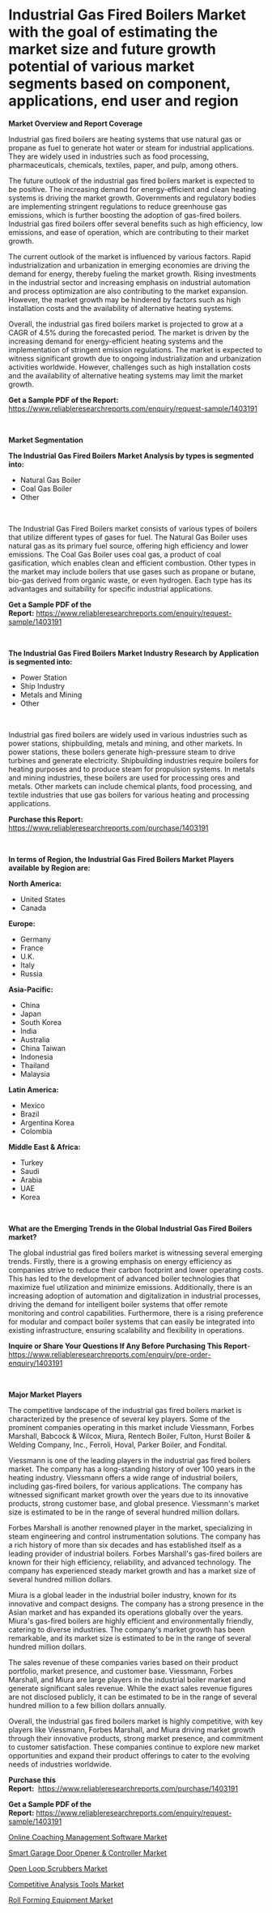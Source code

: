 <p><h1>Industrial Gas Fired Boilers Market with the goal of estimating the market size and future growth potential of various market segments based on component, applications, end user and region</h1></p><p><strong>Market Overview and Report Coverage</strong></p>
<p><p>Industrial gas fired boilers are heating systems that use natural gas or propane as fuel to generate hot water or steam for industrial applications. They are widely used in industries such as food processing, pharmaceuticals, chemicals, textiles, paper, and pulp, among others.</p><p>The future outlook of the industrial gas fired boilers market is expected to be positive. The increasing demand for energy-efficient and clean heating systems is driving the market growth. Governments and regulatory bodies are implementing stringent regulations to reduce greenhouse gas emissions, which is further boosting the adoption of gas-fired boilers. Industrial gas fired boilers offer several benefits such as high efficiency, low emissions, and ease of operation, which are contributing to their market growth.</p><p>The current outlook of the market is influenced by various factors. Rapid industrialization and urbanization in emerging economies are driving the demand for energy, thereby fueling the market growth. Rising investments in the industrial sector and increasing emphasis on industrial automation and process optimization are also contributing to the market expansion. However, the market growth may be hindered by factors such as high installation costs and the availability of alternative heating systems.</p><p>Overall, the industrial gas fired boilers market is projected to grow at a CAGR of 4.5% during the forecasted period. The market is driven by the increasing demand for energy-efficient heating systems and the implementation of stringent emission regulations. The market is expected to witness significant growth due to ongoing industrialization and urbanization activities worldwide. However, challenges such as high installation costs and the availability of alternative heating systems may limit the market growth.</p></p>
<p><strong>Get a Sample PDF of the Report:</strong> <a href="https://www.reliableresearchreports.com/enquiry/request-sample/1403191">https://www.reliableresearchreports.com/enquiry/request-sample/1403191</a></p>
<p>&nbsp;</p>
<p><strong>Market Segmentation</strong></p>
<p><strong>The Industrial Gas Fired Boilers Market Analysis by types is segmented into:</strong></p>
<p><ul><li>Natural Gas Boiler</li><li>Coal Gas Boiler</li><li>Other</li></ul></p>
<p>&nbsp;</p>
<p><p>The Industrial Gas Fired Boilers market consists of various types of boilers that utilize different types of gases for fuel. The Natural Gas Boiler uses natural gas as its primary fuel source, offering high efficiency and lower emissions. The Coal Gas Boiler uses coal gas, a product of coal gasification, which enables clean and efficient combustion. Other types in the market may include boilers that use gases such as propane or butane, bio-gas derived from organic waste, or even hydrogen. Each type has its advantages and suitability for specific industrial applications.</p></p>
<p><strong>Get a Sample PDF of the Report:</strong>&nbsp;<a href="https://www.reliableresearchreports.com/enquiry/request-sample/1403191">https://www.reliableresearchreports.com/enquiry/request-sample/1403191</a></p>
<p>&nbsp;</p>
<p><strong>The Industrial Gas Fired Boilers Market Industry Research by Application is segmented into:</strong></p>
<p><ul><li>Power Station</li><li>Ship Industry</li><li>Metals and Mining</li><li>Other</li></ul></p>
<p>&nbsp;</p>
<p><p>Industrial gas fired boilers are widely used in various industries such as power stations, shipbuilding, metals and mining, and other markets. In power stations, these boilers generate high-pressure steam to drive turbines and generate electricity. Shipbuilding industries require boilers for heating purposes and to produce steam for propulsion systems. In metals and mining industries, these boilers are used for processing ores and metals. Other markets can include chemical plants, food processing, and textile industries that use gas boilers for various heating and processing applications.</p></p>
<p><strong>Purchase this Report:</strong>&nbsp; <a href="https://www.reliableresearchreports.com/purchase/1403191">https://www.reliableresearchreports.com/purchase/1403191</a></p>
<p>&nbsp;</p>
<p><strong>In terms of Region, the Industrial Gas Fired Boilers Market Players available by Region are:</strong></p>
<p>
    <p> <strong> North America: </strong>
        <ul>
            <li>United States</li>
            <li>Canada</li>
        </ul>
        </p> 
    <p> <strong> Europe: </strong>
        <ul>
            <li>Germany</li>
            <li>France</li>
            <li>U.K.</li>
            <li>Italy</li>
            <li>Russia</li>
        </ul>
        </p> 
    <p> <strong> Asia-Pacific: </strong>
        <ul>
            <li>China</li>
            <li>Japan</li>
            <li>South Korea</li>
            <li>India</li>
            <li>Australia</li>
            <li>China Taiwan</li>
            <li>Indonesia</li>
            <li>Thailand</li>
            <li>Malaysia</li>
        </ul>
        </p> 
    <p> <strong> Latin America: </strong>
        <ul>
            <li>Mexico</li>
            <li>Brazil</li>
            <li>Argentina Korea</li>
            <li>Colombia</li>
        </ul>
        </p> 
    <p> <strong> Middle East & Africa: </strong>
        <ul>
            <li>Turkey</li>
            <li>Saudi</li>
            <li>Arabia</li>
            <li>UAE</li>
            <li>Korea</li>
        </ul>
    </p>
    </p>
<p>&nbsp;</p>
<p><strong>What are the Emerging Trends in the Global Industrial Gas Fired Boilers market?</strong></p>
<p><p>The global industrial gas fired boilers market is witnessing several emerging trends. Firstly, there is a growing emphasis on energy efficiency as companies strive to reduce their carbon footprint and lower operating costs. This has led to the development of advanced boiler technologies that maximize fuel utilization and minimize emissions. Additionally, there is an increasing adoption of automation and digitalization in industrial processes, driving the demand for intelligent boiler systems that offer remote monitoring and control capabilities. Furthermore, there is a rising preference for modular and compact boiler systems that can easily be integrated into existing infrastructure, ensuring scalability and flexibility in operations.</p></p>
<p><strong>Inquire or Share Your Questions If Any Before Purchasing This Report</strong>- <a href="https://www.reliableresearchreports.com/enquiry/pre-order-enquiry/1403191">https://www.reliableresearchreports.com/enquiry/pre-order-enquiry/1403191</a></p>
<p>&nbsp;</p>
<p><strong>Major Market Players</strong></p>
<p><p>The competitive landscape of the industrial gas fired boilers market is characterized by the presence of several key players. Some of the prominent companies operating in this market include Viessmann, Forbes Marshall, Babcock & Wilcox, Miura, Rentech Boiler, Fulton, Hurst Boiler & Welding Company, Inc., Ferroli, Hoval, Parker Boiler, and Fondital.</p><p>Viessmann is one of the leading players in the industrial gas fired boilers market. The company has a long-standing history of over 100 years in the heating industry. Viessmann offers a wide range of industrial boilers, including gas-fired boilers, for various applications. The company has witnessed significant market growth over the years due to its innovative products, strong customer base, and global presence. Viessmann's market size is estimated to be in the range of several hundred million dollars.</p><p>Forbes Marshall is another renowned player in the market, specializing in steam engineering and control instrumentation solutions. The company has a rich history of more than six decades and has established itself as a leading provider of industrial boilers. Forbes Marshall's gas-fired boilers are known for their high efficiency, reliability, and advanced technology. The company has experienced steady market growth and has a market size of several hundred million dollars.</p><p>Miura is a global leader in the industrial boiler industry, known for its innovative and compact designs. The company has a strong presence in the Asian market and has expanded its operations globally over the years. Miura's gas-fired boilers are highly efficient and environmentally friendly, catering to diverse industries. The company's market growth has been remarkable, and its market size is estimated to be in the range of several hundred million dollars.</p><p>The sales revenue of these companies varies based on their product portfolio, market presence, and customer base. Viessmann, Forbes Marshall, and Miura are large players in the industrial boiler market and generate significant sales revenue. While the exact sales revenue figures are not disclosed publicly, it can be estimated to be in the range of several hundred million to a few billion dollars annually.</p><p>Overall, the industrial gas fired boilers market is highly competitive, with key players like Viessmann, Forbes Marshall, and Miura driving market growth through their innovative products, strong market presence, and commitment to customer satisfaction. These companies continue to explore new market opportunities and expand their product offerings to cater to the evolving needs of industries worldwide.</p></p>
<p><strong>Purchase this Report:</strong>&nbsp;&nbsp;<a href="https://www.reliableresearchreports.com/purchase/1403191">https://www.reliableresearchreports.com/purchase/1403191</a></p>
<p></p>
<p><strong>Get a Sample PDF of the Report:</strong>&nbsp;<a href="https://www.reliableresearchreports.com/enquiry/request-sample/1403191">https://www.reliableresearchreports.com/enquiry/request-sample/1403191</a></p>
<p><p><a href="https://medium.com/@rosaleekoss/online-coaching-management-software-market-report-reveals-the-latest-trends-and-growth-820a5ee7fb27">Online Coaching Management Software Market</a></p><p><a href="https://medium.com/@orphabrakus2023/smart-garage-door-opener-controller-market-the-key-to-successful-business-strategy-forecast-till-78dd6c729fb8">Smart Garage Door Opener & Controller Market</a></p><p><a href="https://github.com/anmolreportprime/Market-Research-Report-List-1/blob/main/open-loop-scrubbers-market.md">Open Loop Scrubbers Market</a></p><p><a href="https://medium.com/@bethhermann2023/competitive-analysis-tools-market-analysis-its-cagr-market-segmentation-and-global-industry-70963680a991">Competitive Analysis Tools Market</a></p><p><a href="https://github.com/jhonwin654/Market-Research-Report-List-1/blob/main/roll-forming-equipment-market.md">Roll Forming Equipment Market</a></p></p>